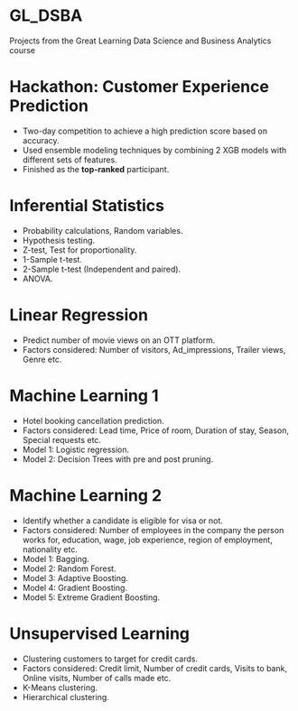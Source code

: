 # GL_DSBA
Projects from the Great Learning Data Science and Business Analytics course

# Hackathon: Customer Experience Prediction
* Two-day competition to achieve a high prediction score based on accuracy.
* Used ensemble modeling techniques by combining 2 XGB models with different sets of features.
* Finished as the **top-ranked** participant.

# Inferential Statistics
* Probability calculations, Random variables.
* Hypothesis testing.
* Z-test, Test for proportionality.
* 1-Sample t-test.
* 2-Sample t-test (Independent and paired).
* ANOVA.

# Linear Regression
* Predict number of movie views on an OTT platform.
* Factors considered: Number of visitors, Ad_impressions, Trailer views, Genre etc.
  
# Machine Learning 1
* Hotel booking cancellation prediction.
* Factors considered: Lead time, Price of room, Duration of stay, Season, Special requests etc. 
* Model 1: Logistic regression.
* Model 2: Decision Trees with pre and post pruning.

# Machine Learning 2
* Identify whether a candidate is eligible for visa or not.
* Factors considered: Number of employees in the company the person works for, education, wage, job experience, region of employment, nationality etc.
* Model 1: Bagging.
* Model 2: Random Forest.
* Model 3: Adaptive Boosting.
* Model 4: Gradient Boosting.
* Model 5: Extreme Gradient Boosting.

# Unsupervised Learning
* Clustering customers to target for credit cards.
* Factors considered: Credit limit, Number of credit cards, Visits to bank, Online visits, Number of calls made etc.
* K-Means clustering.
* Hierarchical clustering.
